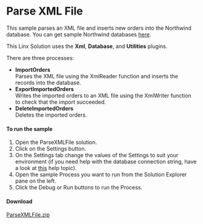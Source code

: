 Parse XML File
==============

This sample parses an XML file and inserts new orders into the Northwind database. You can get sample Northwind databases [here](https://code.google.com/p/northwindextended/downloads/list).

This Linx Solution uses the **Xml**, **Database**, and **Utilities** plugins.

There are three processes:

- **ImportOrders**  
  Parses the XML file using the XmlReader function and inserts the records into the database.
- **ExportImportedOrders**  
  Writes the imported orders to an XML file using the XmlWriter function to check that the import succeeded.
- **DeleteImportedOrders**  
  Deletes the imported orders.

#### To run the sample

1. Open the ParseXMLFile solution.
1. Click on the Settings button.
1. On the Settings tab change the values of the Settings to suit your environment (if you need help with the database connection string, 
have a look at [this](https://linx.software/plugins/Database/Tools/ConnectionEditor/) help topic).
1. Open the sample Process you want to run from the Solution Explorer pane on the left.
1. Click the Debug or Run buttons to run the Process.

#### Download
[ParseXMLFile.zip](ParseXMLFile.zip)
